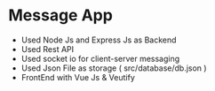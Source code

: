 # Message App 
<ul>
 <li>Used Node Js and Express Js as Backend</li>
  <li>Used Rest API</li>
 <li>Used socket io for client-server messaging</li>
 <li>Used Json File as storage ( src/database/db.json )</li>
 <li>FrontEnd with Vue Js & Veutify</li>
</ul>



 
